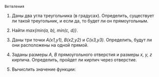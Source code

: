 
```
Ветвления
```
1. Даны два угла треугольника (в градусах). Определить, существует ли такой треугольник, и если да, то будет ли
он прямоугольным.
2. Найти _max{min(a, b), min(c, d)}_.
3. Даны три точки _А(х1,у1), В(х2,у2)_ и _С(х3,у3)._ Определить, будут ли они расположены на одной прямой.
4. Заданы размеры _А, В_ прямоугольного отверстия и размеры _х, у, z_ кирпича. Определить, пройдет ли кирпич через
отверстие.

5. Вычислить значение функции:

```
